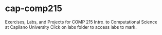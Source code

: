 # cap-comp215
Exercises, Labs, and Projects for COMP 215 Intro. to Computational Science at Capilano University
Click on labs folder to access labs to mark.
